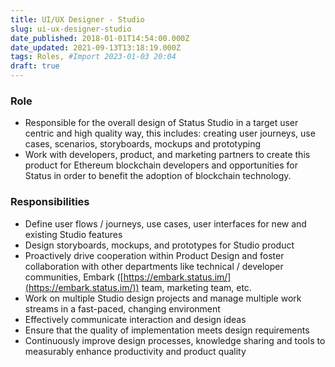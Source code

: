 ```yaml
---
title: UI/UX Designer - Studio
slug: ui-ux-designer-studio
date_published: 2018-01-01T14:54:00.000Z
date_updated: 2021-09-13T13:18:19.000Z
tags: Roles, #Import 2023-01-03 20:04
draft: true
---
```


### Role

- Responsible for the overall design of Status Studio in a target user centric and high quality way, this includes: creating user journeys, use cases, scenarios, storyboards, mockups and prototyping
- Work with developers, product, and marketing partners to create this product for Ethereum blockchain developers and opportunities for Status in order to benefit the adoption of blockchain technology.

### Responsibilities

- Define user flows / journeys, use cases, user interfaces for new and existing Studio features
- Design storyboards, mockups, and prototypes for Studio product
- Proactively drive cooperation within Product Design and foster collaboration with other departments like technical / developer communities, Embark ([https://embark.status.im/](https://embark.status.im/)) team, marketing team, etc.
- Work on multiple Studio design projects and manage multiple work streams in a fast-paced, changing environment
- Effectively communicate interaction and design ideas
- Ensure that the quality of implementation meets design requirements
- Continuously improve design processes, knowledge sharing and tools to measurably enhance productivity and product quality
